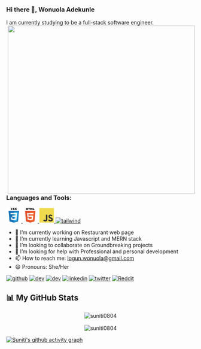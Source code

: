 ### Hi there 👋, Wonuola Adekunle
I am currently studying to be a full-stack software engineer. 
<img align="right" width="500" height="450" margin-top="20px" src="https://camo.githubusercontent.com/d566b9da794c29a25c65e4d94b162c4b3fa7638c40b3ea651d7e579ce36b3d99/68747470733a2f2f696d616765732e73717561726573706163652d63646e2e636f6d2f636f6e74656e742f76312f3566343032613964346531323162376638353062343337342f313539383034303830353431392d5149455a4946344b4c51415042305656364235382f4170702d446576656c6f7065722e6769663f666f726d61743d3130303077">

<h3 align="left">Languages and Tools:</h3>
<p align="left"> <a href="https://www.w3schools.com/css/" target="_blank" rel="noreferrer"> <img src="https://raw.githubusercontent.com/devicons/devicon/master/icons/css3/css3-original-wordmark.svg" alt="css3" width="40" height="40"/> </a> <a href="https://www.w3.org/html/" target="_blank" rel="noreferrer"> <img src="https://raw.githubusercontent.com/devicons/devicon/master/icons/html5/html5-original-wordmark.svg" alt="html5" width="40" height="40"/> </a> <a href="https://developer.mozilla.org/en-US/docs/Web/JavaScript" target="_blank" rel="noreferrer"> <img src="https://raw.githubusercontent.com/devicons/devicon/master/icons/javascript/javascript-original.svg" alt="javascript" width="40" height="40"/> </a> <a href="https://tailwindcss.com/" target="_blank" rel="noreferrer"> <img src="https://www.vectorlogo.zone/logos/tailwindcss/tailwindcss-icon.svg" alt="tailwind" width="40" height="40"/> </a> </p>

- 🔭 I’m currently working on Restaurant web page 
- 🌱 I’m currently learning Javascript and MERN stack 
- 👯 I’m looking to collaborate on Groundbreaking projects 
- 🤔 I’m looking for help with Professional and personal development 
- 📫 How to reach me: logun.wonuola@gmail.com 
- 😄 Pronouns: She/Her 


[<img src='https://cdn.jsdelivr.net/npm/simple-icons@3.0.1/icons/github.svg' alt='github' height='40'>](https://github.com/harshleey)  [<img src='https://cdn.jsdelivr.net/npm/simple-icons@3.0.1/icons/dev-dot-to.svg' alt='dev' height='40'>](https://dev.to/@wonuola)  [<img src='https://cdn.jsdelivr.net/npm/simple-icons@3.0.1/icons/hashnode.svg' alt='dev' height='40'>](@wonuola-dev)  [<img src='https://cdn.jsdelivr.net/npm/simple-icons@3.0.1/icons/linkedin.svg' alt='linkedin' height='40'>](https://www.linkedin.com/in/fatima-adekunle/)  [<img src='https://cdn.jsdelivr.net/npm/simple-icons@3.0.1/icons/twitter.svg' alt='twitter' height='40'>](https://twitter.com/adebola_xo)  [<img src='https://cdn.jsdelivr.net/npm/simple-icons@3.0.1/icons/reddit.svg' alt='Reddit' height='40'>](https://www.reddit.com/user/wonuola-xo)  

<h2>📊 My GitHub Stats</h2>


<!---![](https://komarev.com/ghpvc/?username=suniti0804)

![GitHub stats](https://github-readme-stats.vercel.app/api?username=suniti0804&show_icons=true&theme=tokyonight)
<br><br><br>
[![GitHub Streak](https://github-readme-streak-stats.herokuapp.com/?user=suniti0804&theme=tokyonight)](https://git.io/streak-stats)  --->

<p align="center"> <img align="center" src="https://github-readme-stats.vercel.app/api?username=suniti0804&show_icons=true&theme=tokyonight" alt="suniti0804" /></p>

<p align="center"><img align="center" src="https://github-readme-streak-stats.herokuapp.com/?user=harshleey&show_icons=true&theme=tokyonight_duo" alt="suniti0804" /></p>

<!-- ACTIVITY GRAPH TRACKER -->
[![Suniti's github activity graph](https://activity-graph.herokuapp.com/graph?username=harshleey&theme=react-dark)](https://github.com/suniti0804/github-readme-activity-graph)



</br></br></br></br>
